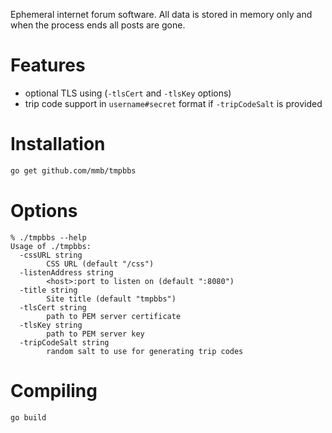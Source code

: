 Ephemeral internet forum software. All data is stored in memory only and when
the process ends all posts are gone.

# Features
  * optional TLS using (`-tlsCert` and `-tlsKey` options)
  * trip code support in `username#secret` format if `-tripCodeSalt` is provided

# Installation

```sh
go get github.com/mmb/tmpbbs
```

# Options

```
% ./tmpbbs --help
Usage of ./tmpbbs:
  -cssURL string
        CSS URL (default "/css")
  -listenAddress string
        <host>:port to listen on (default ":8080")
  -title string
        Site title (default "tmpbbs")
  -tlsCert string
        path to PEM server certificate
  -tlsKey string
        path to PEM server key
  -tripCodeSalt string
        random salt to use for generating trip codes
```

# Compiling

```sh
go build
```
